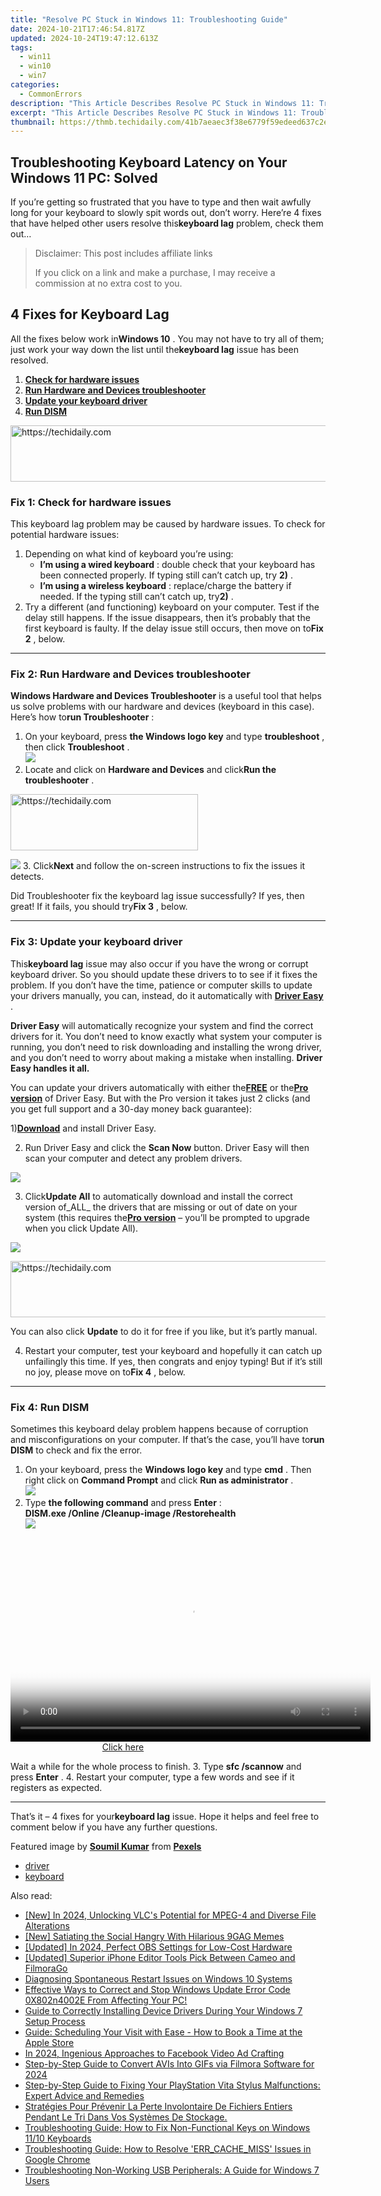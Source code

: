 ```yaml
---
title: "Resolve PC Stuck in Windows 11: Troubleshooting Guide"
date: 2024-10-21T17:46:54.817Z
updated: 2024-10-24T19:47:12.613Z
tags:
  - win11
  - win10
  - win7
categories:
  - CommonErrors
description: "This Article Describes Resolve PC Stuck in Windows 11: Troubleshooting Guide"
excerpt: "This Article Describes Resolve PC Stuck in Windows 11: Troubleshooting Guide"
thumbnail: https://thmb.techidaily.com/41b7aeaec3f38e6779f59edeed637c2eed317552b4a02a1bbb1edeefc3cb4d99.jpg
---
```


## Troubleshooting Keyboard Latency on Your Windows 11 PC: Solved

If you’re getting so frustrated that you have to type and then wait awfully long for your keyboard to slowly spit words out, don’t worry. Here’re 4 fixes that have helped other users resolve this**keyboard lag** problem, check them out…

>  Disclaimer: This post includes affiliate links
>
>  If you click on a link and make a purchase, I may receive a commission at no extra cost to you.
>

## 4 Fixes for Keyboard Lag

 All the fixes below work in**Windows 10** . You may not have to try all of them; just work your way down the list until the**keyboard lag** issue has been resolved.

1. **[Check for hardware issues](https://tools.techidaily.com/drivereasy/download/)**
2. **[Run Hardware and Devices troubleshooter](https://tools.techidaily.com/drivereasy/download/)**
3. [**Update your keyboard driver**](https://tools.techidaily.com/drivereasy/download/)
4. **[Run DISM](https://tools.techidaily.com/drivereasy/download/)**

<!-- affiliate ads begin -->
<a href="https://appsumo.8odi.net/c/5597632/2151869/7443" target="_top" id="2151869">
  <img src="//a.impactradius-go.com/display-ad/7443-2151869" border="0" alt="https://techidaily.com" width="728" height="90"/>
</a>
<img height="0" width="0" src="https://appsumo.8odi.net/i/5597632/2151869/7443" style="position:absolute;visibility:hidden;" border="0" />
<!-- affiliate ads end -->

### Fix 1: Check for hardware issues

 This keyboard lag problem may be caused by hardware issues. To check for potential hardware issues:

1. Depending on what kind of keyboard you’re using:  
   * **I’m using a wired keyboard** : double check that your keyboard has been connected properly. If typing still can’t catch up, try **2)** .  
   * **I’m using a wireless keyboard** : replace/charge the battery if needed. If the typing still can’t catch up, try**2)** .
2. Try a different (and functioning) keyboard on your computer. Test if the delay still happens. If the issue disappears, then it’s probably that the first keyboard is faulty. If the delay issue still occurs, then move on to**Fix 2** , below.

---

### Fix 2: Run Hardware and Devices troubleshooter

**Windows Hardware and Devices Troubleshooter**  is a useful tool that helps us solve problems with our hardware and devices (keyboard in this case). Here’s how to**run Troubleshooter** :

1. On your keyboard, press **the Windows logo key**  and type **troubleshoot** , then click **Troubleshoot** .  
![](https://images.drivereasy.com/wp-content/uploads/2018/06/img_5b30a29f39ffd.jpg)
2. Locate and click on **Hardware and Devices** and click**Run the troubleshooter** .  

<!-- affiliate ads begin -->
<a href="https://aligracehair.sjv.io/c/5597632/1975802/19272" target="_top" id="1975802">
  <img src="//a.impactradius-go.com/display-ad/19272-1975802" border="0" alt="https://techidaily.com" width="300" height="90"/>
</a>
<img height="0" width="0" src="https://aligracehair.sjv.io/i/5597632/1975802/19272" style="position:absolute;visibility:hidden;" border="0" />
<!-- affiliate ads end -->

![](https://images.drivereasy.com/wp-content/uploads/2018/07/img_5b5ad34d3dc21.jpg)
3. Click**Next** and follow the on-screen instructions to fix the issues it detects.

 Did Troubleshooter fix the keyboard lag issue successfully? If yes, then great! If it fails, you should try**Fix 3** , below.

---

### Fix 3: Update your keyboard driver

 This**keyboard lag** issue may also occur if you have the wrong or corrupt keyboard driver. So you should update these drivers to to see if it fixes the problem. If you don’t have the time, patience or computer skills to update your drivers manually, you can, instead, do it automatically with **[Driver Easy](https://tools.techidaily.com/drivereasy/download/)**  .

**Driver Easy** will automatically recognize your system and find the correct drivers for it. You don’t need to know exactly what system your computer is running, you don’t need to risk downloading and installing the wrong driver, and you don’t need to worry about making a mistake when installing. **Driver Easy handles it all.**

 You can update your drivers automatically with either the[**FREE**](https://tools.techidaily.com/drivereasy/download/) or the[**Pro version**](https://tools.techidaily.com/drivereasy/download/) of Driver Easy. But with the Pro version it takes just 2 clicks (and you get full support and a 30-day money back guarantee):

 1)[**Download**](https://tools.techidaily.com/drivereasy/download/) and install Driver Easy.

 2) Run Driver Easy and click the **Scan Now** button. Driver Easy will then scan your computer and detect any problem drivers.

![](https://images.drivereasy.com/wp-content/uploads/2018/07/img_5b46ffcde1143.jpg)

 3) Click**Update All** to automatically download and install the correct version of_ALL_ the drivers that are missing or out of date on your system (this requires the[**Pro version**](https://tools.techidaily.com/drivereasy/download/) – you’ll be prompted to upgrade when you click Update All).

![](https://images.drivereasy.com/wp-content/uploads/2018/07/img_5b5ad5d867f97.jpg)

<!-- affiliate ads begin -->
<a href="https://appsumo.8odi.net/c/5597632/2118323/7443" target="_top" id="2118323">
  <img src="//a.impactradius-go.com/display-ad/7443-2118323" border="0" alt="https://techidaily.com" width="728" height="90"/>
</a>
<img height="0" width="0" src="https://appsumo.8odi.net/i/5597632/2118323/7443" style="position:absolute;visibility:hidden;" border="0" />
<!-- affiliate ads end -->

 You can also click **Update** to do it for free if you like, but it’s partly manual.

 4) Restart your computer, test your keyboard and hopefully it can catch up unfailingly this time. If yes, then congrats and enjoy typing! But if it’s still no joy, please move on to**Fix 4** , below.

---

### Fix 4: Run DISM

 Sometimes this keyboard delay problem happens because of corruption and misconfigurations on your computer. If that’s the case, you’ll have to**run**   **DISM** to check and fix the error.

1. On your keyboard, press the **Windows logo key**  and type **cmd** . Then right click on **Command Prompt**   and click **Run as administrator** .  
![](https://images.drivereasy.com/wp-content/uploads/2018/06/img_5b28ad73ad4a9.png)
2. Type **the following command** and press **Enter** :  
**DISM.exe /Online /Cleanup-image /Restorehealth**  
![](https://images.drivereasy.com/wp-content/uploads/2018/06/img_5b30abe4b92d4.jpg)  

<!-- affiliate ads begin -->
<span id="1160850">
					<video width="576" height="324" style="cursor:pointer"
           poster="//a.impactradius-go.com/display-clicktoplayimage/1160850.png"
           onclick="if(!this.playClicked){this.play();this.setAttribute('controls',true);this.playClicked=true;}">
	   <source src="//a.impactradius-go.com/display-ad/14559-1160850">
	   <img src="//a.impactradius-go.com/display-clicktoplayimage/1160850.png" style="border: none; height: 100%; width: 100%; object-fit: contain">
	</video>
	<div style="width:360px;text-align:center"><a href="javascript:window.open(decodeURIComponent('https%3A%2F%2Fpropmoneyinc.pxf.io%2Fc%2F5597632%2F1160850%2F14559'), '_blank');void(0);">Click here</a></div>
</span>
<img height="0" width="0" src="https://imp.pxf.io/i/5597632/1160850/14559" style="position:absolute;visibility:hidden;" border="0" />
<!-- affiliate ads end -->

 Wait a while for the whole process to finish.
3. Type **sfc /scannow**  and press **Enter** .
4. Restart your computer, type a few words and see if it registers as expected.

---

 That’s it – 4 fixes for your**keyboard lag** issue. Hope it helps and feel free to comment below if you have any further questions.

 Featured image by **[Soumil Kumar](https://www.pexels.com/@soumil-kumar-4325?utm%5Fcontent=attributionCopyText&utm%5Fmedium=referral&utm%5Fsource=pexels)**  from **[Pexels](https://www.pexels.com/photo/photo-of-person-typing-on-computer-keyboard-735911/?utm%5Fcontent=attributionCopyText&utm%5Fmedium=referral&utm%5Fsource=pexels)**

* [driver](https://tools.techidaily.com/drivereasy/download/)
* [keyboard](https://tools.techidaily.com/drivereasy/download/)

<ins class="adsbygoogle"
     style="display:block"
     data-ad-format="autorelaxed"
     data-ad-client="ca-pub-7571918770474297"
     data-ad-slot="1223367746"></ins>

<ins class="adsbygoogle"
     style="display:block"
     data-ad-client="ca-pub-7571918770474297"
     data-ad-slot="8358498916"
     data-ad-format="auto"
     data-full-width-responsive="true"></ins>

<span class="atpl-alsoreadstyle">Also read:</span>
<div><ul>
<li><a href="https://article-posts.techidaily.com/new-in-2024-unlocking-vlcs-potential-for-mpeg-4-and-diverse-file-alterations/"><u>[New] In 2024, Unlocking VLC's Potential for MPEG-4 and Diverse File Alterations</u></a></li>
<li><a href="https://extra-guidance.techidaily.com/new-satiating-the-social-hangry-with-hilarious-9gag-memes/"><u>[New] Satiating the Social Hangry With Hilarious 9GAG Memes</u></a></li>
<li><a href="https://desktop-recording.techidaily.com/updated-in-2024-perfect-obs-settings-for-low-cost-hardware/"><u>[Updated] In 2024, Perfect OBS Settings for Low-Cost Hardware</u></a></li>
<li><a href="https://vimeo-videos.techidaily.com/updated-superior-iphone-editor-tools-pick-between-cameo-and-filmorago/"><u>[Updated] Superior iPhone Editor Tools Pick Between Cameo and FilmoraGo</u></a></li>
<li><a href="https://common-error.techidaily.com/diagnosing-spontaneous-restart-issues-on-windows-10-systems/"><u>Diagnosing Spontaneous Restart Issues on Windows 10 Systems</u></a></li>
<li><a href="https://common-error.techidaily.com/1723210428845-effective-ways-to-correct-and-stop-windows-update-error-code-0x802n4002e-from-affecting-your-pc/"><u>Effective Ways to Correct and Stop Windows Update Error Code 0X802n4002E From Affecting Your PC!</u></a></li>
<li><a href="https://common-error.techidaily.com/guide-to-correctly-installing-device-drivers-during-your-windows-7-setup-process/"><u>Guide to Correctly Installing Device Drivers During Your Windows 7 Setup Process</u></a></li>
<li><a href="https://techtrends.techidaily.com/guide-scheduling-your-visit-with-ease-how-to-book-a-time-at-the-apple-store/"><u>Guide: Scheduling Your Visit with Ease - How to Book a Time at the Apple Store</u></a></li>
<li><a href="https://facebook-video-recording.techidaily.com/in-2024-ingenious-approaches-to-facebook-video-ad-crafting/"><u>In 2024, Ingenious Approaches to Facebook Video Ad Crafting</u></a></li>
<li><a href="https://extra-skills.techidaily.com/step-by-step-guide-to-convert-avis-into-gifs-via-filmora-software-for-2024/"><u>Step-by-Step Guide to Convert AVIs Into GIFs via Filmora Software for 2024</u></a></li>
<li><a href="https://common-error.techidaily.com/step-by-step-guide-to-fixing-your-playstation-vita-stylus-malfunctions-expert-advice-and-remedies/"><u>Step-by-Step Guide to Fixing Your PlayStation Vita Stylus Malfunctions: Expert Advice and Remedies</u></a></li>
<li><a href="https://win-trending.techidaily.com/strategies-pour-prevenir-la-perte-involontaire-de-fichiers-entiers-pendant-le-tri-dans-vos-systemes-de-stockage/"><u>Stratégies Pour Prévenir La Perte Involontaire De Fichiers Entiers Pendant Le Tri Dans Vos Systèmes De Stockage.</u></a></li>
<li><a href="https://common-error.techidaily.com/troubleshooting-guide-how-to-fix-non-functional-keys-on-windows-1110-keyboards/"><u>Troubleshooting Guide: How to Fix Non-Functional Keys on Windows 11/10 Keyboards</u></a></li>
<li><a href="https://common-error.techidaily.com/troubleshooting-guide-how-to-resolve-errcachemiss-issues-in-google-chrome/"><u>Troubleshooting Guide: How to Resolve 'ERR_CACHE_MISS' Issues in Google Chrome</u></a></li>
<li><a href="https://common-error.techidaily.com/troubleshooting-non-working-usb-peripherals-a-guide-for-windows-7-users/"><u>Troubleshooting Non-Working USB Peripherals: A Guide for Windows 7 Users</u></a></li>
</ul></div>

